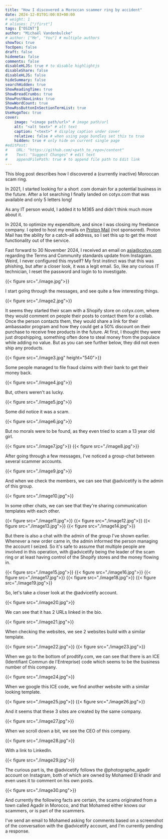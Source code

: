 ```yaml
---
title: "How I discovered a Moroccan scammer ring by accident"
date: 2024-12-01T01:00:03+00:00
# weight: 1
# aliases: ["/first"]
tags: ["OSINT"]
author: "Michaël Vandenbulcke"
# author: ["Me", "You"] # multiple authors
showToc: true
TocOpen: false
draft: false
hidemeta: false
comments: false
disableHLJS: true # to disable highlightjs
disableShare: false
disableHLJS: false
hideSummary: false
searchHidden: true
ShowReadingTime: true
ShowBreadCrumbs: true
ShowPostNavLinks: true
ShowWordCount: true
ShowRssButtonInSectionTermList: true
UseHugoToc: true
cover:
    image: "<image path/url>" # image path/url
    alt: "<alt text>" # alt text
    caption: "<text>" # display caption under cover
    relative: false # when using page bundles set this to true
    hidden: true # only hide on current single page
#editPost:
#    URL: "https://github.com/<path_to_repo>/content"
#    Text: "Suggest Changes" # edit text
#    appendFilePath: true # to append file path to Edit link
---
```

This blog post describes how I discovered a (currently inactive) Moroccan scam ring. 

In 2021, I started looking for a short .com domain for a potential business in the future. After a lot searching I finally landed on cotyx.com that was available and only 5 letters long! 

As any IT person would, I added it to M365 and didn't think much more about it. 

In 2024, to optimize my expenditure, and since I was closing my freelance company. I opted to host my emails on [Proton Mail](https://proton.me/mail) (not sponsored). Proton Mail has the ability for a catch-all address, so I set this up to get the most functionality out of the service.

Fast forward to 30 November 2024, I received an email on asia@cotyx.com regarding the Terms and Community standards update from Instagram. Weird, I never configured this myself? My first instinct was that this was phishing, but after a closer look, it was a legit email. So, like any curious IT technician, I reset the password and login to to investigate.

{{< figure src="./image.jpg">}}

I start going through the messages, and see quite a few interesting things.

{{< figure src="./image2.jpg">}}

It seems they started their scam with a Shopify store on cotyx.com, where they would comment on people their posts to contact them for a collab. Once the person contacts them, they would share a link for their ambassador program and how they could get a 50% discount on their purchase to receive free products in the future. At first, I thought they were just dropshipping, something often done to steal money from the populace while adding no value. But as you can see further below, they did not even ship any products. 

{{< figure src="./image3.jpg" height="540">}}

Some people managed to file fraud claims with their bank to get their money back.

{{< figure src="./image4.jpg">}}

But, others weren't as lucky. 

{{< figure src="./image5.jpg">}}

Some did notice it was a scam.

{{< figure src="./image6.jpg">}}

But no morals were to be found, as they even tried to scam a 13 year old girl. 

{{< figure src="./image7.jpg">}}
{{< figure src="./image8.jpg">}}

After going through a few messages, I've noticed a group-chat between several scammer accounts. 

{{< figure src="./image9.jpg">}}

And when we check the members, we can see that @advicetify is the admin of this group. 

{{< figure src="./image10.jpg">}}

In some other chats, we can see that they're sharing communication templates with each other. 

{{< figure src="./image11.jpg">}}
{{< figure src="./image12.jpg">}}
{{< figure src="./image13.jpg">}}
{{< figure src="./image14.jpg">}}

But there is also a chat with the admin of the group I've shown earlier. Whenever a new order came in, the admin informed the person managing the account I seized. So it's safe to assume that multiple people are involved in this operation, with @advicetify being the leader of the scam ring or at least having control of the Shopify stores and the money flowing in. 

{{< figure src="./image15.jpg">}}
{{< figure src="./image16.jpg">}}
{{< figure src="./image17.jpg">}}
{{< figure src="./image18.jpg">}}
{{< figure src="./image19.jpg">}}

So, let's take a closer look at the @advicetify account. 

{{< figure src="./image20.jpg">}}

We can see that it has 2 URLs linked in the bio. 

{{< figure src="./image21.jpg">}}

When checking the websites, we see 2 websites build with a similar template. 

{{< figure src="./image22.jpg">}}
{{< figure src="./image23.jpg">}}

When we go to the bottom of prodtify.com, we can see that there is an ICE (Identifiant Commun de l'Entreprise) code which seems to be the business number of this company. 

{{< figure src="./image24.jpg">}}

When we google this ICE code, we find another website with a similar looking template. 

{{< figure src="./image25.jpg">}}
{{< figure src="./image26.jpg">}}

And it seems that these 3 sites are created by the same company. 

{{< figure src="./image27.jpg">}}

When we scroll down a bit, we see the CEO of this company. 

{{< figure src="./image28.jpg">}}

With a link to LinkedIn. 

{{< figure src="./image29.jpg">}}

The curious part is, the @advicetify follows the @photographe_agadir account on Instagram, both of which are owned by Mohamed El khadir and even uses it to comment on his own posts.

{{< figure src="./image30.png">}}

And currently the following facts are certain, the scams originated from a town called Agadir in Morocco, and that Mohamed either knows our scammers, or is part of the scammers. 

I've send an email to Mohamed asking for comments based on a screenshot of the conversation with the @advicetify account, and I'm currently pending a response. 
